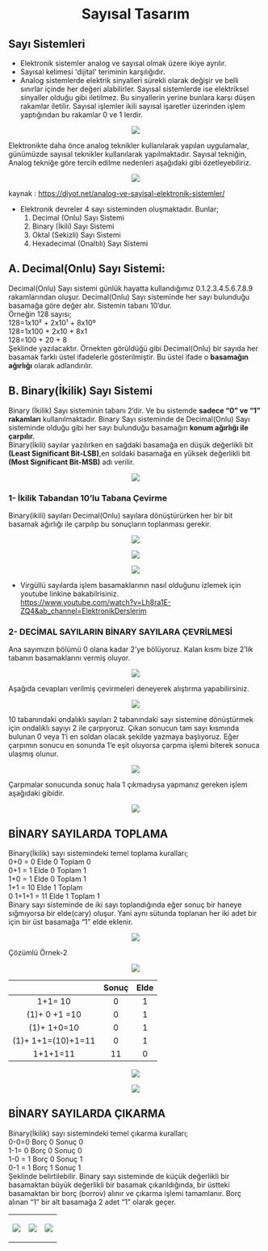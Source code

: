 # <p align="center">  Sayısal Tasarım  </p>

## Sayı Sistemleri
  - Elektronik sistemler analog ve sayısal olmak üzere ikiye ayrılır. 
  - Sayısal kelimesi 'dijital' teriminin karşılığıdır. 
  - Analog sistemlerde elektrik sinyalleri sürekli olarak değişir ve belli sınırlar içinde her değeri alabilirler. Sayısal sistemlerde ise elektriksel sinyaller olduğu gibi iletilmez. Bu sinyallerin yerine bunlara karşı düşen rakamlar iletilir. Sayısal işlemler ikili sayısal işaretler üzerinden işlem yaptığından bu rakamlar 0 ve 1 lerdir.

 <p align="center">   <img src="https://github.com/tonyukukkula/GaziBMmmF/blob/main/s%C4%B1n%C4%B1f2/donem2/Say%C4%B1sal%20Tasar%C4%B1m/Kaynak/1.jpg"> </p>
  
  Elektronikte daha önce analog teknikler kullanılarak yapılan uygulamalar, günümüzde sayısal teknikler kullanılarak yapılmaktadır. Sayısal tekniğin, Analog tekniğe göre tercih edilme nedenleri aşağıdaki gibi özetleyebiliriz.
  
 <p align="center">   <img src="https://github.com/tonyukukkula/GaziBMmmF/blob/main/s%C4%B1n%C4%B1f2/donem2/Say%C4%B1sal%20Tasar%C4%B1m/Kaynak/2.png"> </p>

kaynak : https://diyot.net/analog-ve-sayisal-elektronik-sistemler/


  - Elektronik devreler 4 sayı sisteminden oluşmaktadır. Bunlar;
    1. Decimal (Onlu) Sayı Sistemi
    2. Binary (İkili) Sayı Sistemi
    3. Oktal (Sekizli) Sayı Sistemi
    4. Hexadecimal (Onaltılı) Sayı Sistemi

 ## A. Decimal(Onlu) Sayı Sistemi:
  Decimal(Onlu) Sayı sistemi günlük hayatta kullandığımız 0.1.2.3.4.5.6.7.8.9 rakamlarından oluşur. Decimal(Onlu) Sayı sisteminde her sayı bulunduğu basamağa göre değer alır. Sistemin tabanı 10’dur.<br/>
   Örneğin 128 sayısı;<br/>
 128=1x10² + 2x10¹ + 8x10º<br/>
 128=1x100 + 2x10 + 8x1<br/>
 128=100 + 20 + 8<br/>
  Şeklinde yazılacaktır. Örnekten görüldüğü gibi Decimal(Onlu) bir sayıda her basamak farklı üstel ifadelerle gösterilmiştir. Bu üstel ifade o **basamağın ağırlığı** olarak adlandırılır.
  
 ## B. Binary(İkilik) Sayı Sistemi
   Binary (İkilik) Sayı sisteminin tabanı 2’dir. Ve bu sistemde **sadece “0” ve “1” rakamları** kullanılmaktadır. Binary Sayı sisteminde de Decimal(Onlu) Sayı sisteminde olduğu gibi her sayı bulunduğu basamağın **konum ağırlığı ile çarpılır.**<br/>
   Binary(İkili) sayılar yazılırken en sağdaki basamağa en düşük değerlikli bit **(Least 
 Significant Bit-LSB)**,en soldaki basamağa en yüksek değerlikli bit **(Most Significant Bit-MSB)** adı verilir. 

<p align="center">   <img src="https://github.com/tonyukukkula/GaziBMmmF/blob/main/s%C4%B1n%C4%B1f2/donem2/Say%C4%B1sal%20Tasar%C4%B1m/Kaynak/yeni1.png"> </p>

### 1- İkilik Tabandan 10’lu Tabana Çevirme
Binary(ikili) sayıları Decimal(Onlu) sayılara dönüştürürken her bir bit basamak ağırlığı ile çarpılıp bu sonuçların toplanması gerekir.

<p align="center">   <img src="https://github.com/tonyukukkula/GaziBMmmF/blob/main/s%C4%B1n%C4%B1f2/donem2/Say%C4%B1sal%20Tasar%C4%B1m/Kaynak/yeni2.png"> </p>

<p align="center">   <img src="https://github.com/tonyukukkula/GaziBMmmF/blob/main/s%C4%B1n%C4%B1f2/donem2/Say%C4%B1sal%20Tasar%C4%B1m/Kaynak/yeni3.png"> </p>

<p align="center">   <img src="https://github.com/tonyukukkula/GaziBMmmF/blob/main/s%C4%B1n%C4%B1f2/donem2/Say%C4%B1sal%20Tasar%C4%B1m/Kaynak/yeni4.png"> </p>

- Virgüllü sayılarda işlem basamaklarının nasıl olduğunu izlemek için youtube linkine bakabilrisiniz.<br/>
	https://www.youtube.com/watch?v=Lh8ra1E-ZQ4&ab_channel=ElektronikDerslerim

### 2- DECİMAL SAYILARIN BİNARY SAYILARA ÇEVRİLMESİ
Ana sayımızın  bölümü 0 olana kadar 2’ye bölüyoruz. Kalan kısmı bize 2’lik tabanın basamaklarını vermiş oluyor.

<p align="center">   <img src="https://github.com/tonyukukkula/GaziBMmmF/blob/main/s%C4%B1n%C4%B1f2/donem2/Say%C4%B1sal%20Tasar%C4%B1m/Kaynak/yeni5.png"> </p>

Aşağıda cevapları verilmiş çevirmeleri deneyerek alıştırma yapabilirsiniz.
<p align="center">   <img src="https://github.com/tonyukukkula/GaziBMmmF/blob/main/s%C4%B1n%C4%B1f2/donem2/Say%C4%B1sal%20Tasar%C4%B1m/Kaynak/yeni6.png"> </p>

<p>   10 tabanındaki ondalıklı sayıları 2 tabanındaki sayı sistemine dönüştürmek için ondalıklı sayıyı 2 ile çarpıyoruz. Çıkan sonucun tam sayı kısmında bulunan 0 veya 1’i en soldan olacak şekilde yazmaya başlıyoruz. Eğer çarpımın sonucu en sonunda 1’e eşit oluyorsa çarpma işlemi biterek sonuca ulaşmış olunur. <p/>

<p align="center">   <img src="https://github.com/tonyukukkula/GaziBMmmF/blob/main/s%C4%B1n%C4%B1f2/donem2/Say%C4%B1sal%20Tasar%C4%B1m/Kaynak/yeni7.png"> </p>

Çarpmalar sonucunda sonuç hala 1 çıkmadıysa yapmanız gereken işlem aşağıdaki gibidir.

<p align="center">   <img src="https://github.com/tonyukukkula/GaziBMmmF/blob/main/s%C4%B1n%C4%B1f2/donem2/Say%C4%B1sal%20Tasar%C4%B1m/Kaynak/yeni8.png"> </p>

## BİNARY SAYILARDA TOPLAMA
Binary(İkilik) sayı sistemindeki temel toplama kuralları;<br/>
0+0 =  0 Elde 0 Toplam 0<br/>
0+1 =  1 Elde 0 Toplam 1<br/>
1+0 = 1 Elde 0 Toplam 1<br/> 
1+1 = 10 Elde 1 Toplam<br/> 
0 1+1+1  = 11 Elde 1 Toplam 1<br/> 
Binary sayı sisteminde de iki sayı toplandığında eğer sonuç bir haneye sığmıyorsa bir elde(cary) oluşur. Yani aynı sütunda toplanan her iki adet bir için bir üst basamağa “1” elde eklenir. 


<p align="center">   <img src="https://github.com/tonyukukkula/GaziBMmmF/blob/main/s%C4%B1n%C4%B1f2/donem2/Say%C4%B1sal%20Tasar%C4%B1m/Kaynak/yeni9.png"> </p>

Çözümlü Örnek-2

<p align="center">   <img src="https://github.com/tonyukukkula/GaziBMmmF/blob/main/s%C4%B1n%C4%B1f2/donem2/Say%C4%B1sal%20Tasar%C4%B1m/Kaynak/yeni10.png"> </p>

|  | Sonuç | Elde |
| :---:   | :-: | :-: | 
| 1+1= 10 |  0 | 1 |
| (1)+ 0 +1 =10 | 0 | 1 |
| (1)+ 1+0=10 | 0 | 1 |
| (1)+ 1+1=(10)+1=11 | 0 | 1 |
| 1+1+1=11 | 11 | 0|

<p align="center">   <img src="hhttps://github.com/tonyukukkula/GaziBMmmF/blob/main/s%C4%B1n%C4%B1f2/donem2/Say%C4%B1sal%20Tasar%C4%B1m/Kaynak/yeni11.png"> </p>

<p align="center">   <img src="https://github.com/tonyukukkula/GaziBMmmF/blob/main/s%C4%B1n%C4%B1f2/donem2/Say%C4%B1sal%20Tasar%C4%B1m/Kaynak/yeni12.png"> </p>

## BİNARY SAYILARDA ÇIKARMA

Binary(İkilik) sayı sistemindeki temel çıkarma kuralları;<br/>
0-0=0 Borç 0 Sonuç 0<br/> 
1-1= 0 Borç 0 Sonuç 0<br/> 
1-0 = 1 Borç 0 Sonuç 1<br/> 
0-1 = 1 Borç 1 Sonuç 1<br/> 
Şeklinde belirtilebilir. Binary sayı sisteminde de küçük değerlikli bir basamaktan büyük değerlikli bir basamak çıkarıldığında, bir üstteki basamaktan bir borç (borrov) alınır ve çıkarma işlemi tamamlanır. Borç alınan “1” bir alt basamağa 2 adet “1” olarak geçer.

| | | |
| :---: | :-: | :-: | 
| <p align="center">   <img src="https://github.com/tonyukukkula/GaziBMmmF/blob/main/s%C4%B1n%C4%B1f2/donem2/Say%C4%B1sal%20Tasar%C4%B1m/Kaynak/yeni13.png"> </p> | <p align="center">   <img src="https://github.com/tonyukukkula/GaziBMmmF/blob/main/s%C4%B1n%C4%B1f2/donem2/Say%C4%B1sal%20Tasar%C4%B1m/Kaynak/yeni14.png"> </p> | <p align="center">   <img src="https://github.com/tonyukukkula/GaziBMmmF/blob/main/s%C4%B1n%C4%B1f2/donem2/Say%C4%B1sal%20Tasar%C4%B1m/Kaynak/yeni15.png"> </p> |

